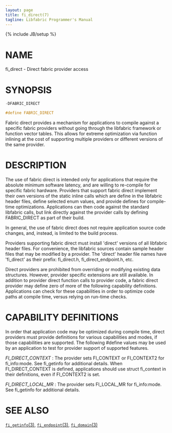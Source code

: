```yaml
---
layout: page
title: fi_direct(7)
tagline: Libfabric Programmer's Manual
---
```

{% include JB/setup %}

# NAME

fi_direct \- Direct fabric provider access

# SYNOPSIS

```c
-DFABRIC_DIRECT

#define FABRIC_DIRECT
```

Fabric direct provides a mechanism for applications to compile against
a specific fabric providers without going through the libfabric
framework or function vector tables.  This allows for extreme
optimization via function inlining at the cost of supporting multiple
providers or different versions of the same provider.

# DESCRIPTION

The use of fabric direct is intended only for applications that
require the absolute minimum software latency, and are willing to
re-compile for specific fabric hardware.  Providers that support
fabric direct implement their own versions of the static inline calls
which are define in the libfabric header files, define selected enum
values, and provide defines for compile-time optimizations.
Applications can then code against the standard libfabric calls, but
link directly against the provider calls by defining FABRIC_DIRECT as
part of their build.

In general, the use of fabric direct does not require application
source code changes, and, instead, is limited to the build process.

Providers supporting fabric direct must install 'direct' versions of
all libfabric header files.  For convenience, the libfabric sources
contain sample header files that may be modified by a provider.  The
'direct' header file names have 'fi_direct' as their prefix:
fi_direct.h, fi_direct_endpoint.h, etc.

Direct providers are prohibited from overriding or modifying existing
data structures.  However, provider specific extensions are still
available.  In addition to provider direct function calls to provider
code, a fabric direct provider may define zero of more of the
following capability definitions.  Applications can check for these
capabilities in order to optimize code paths at compile time, versus
relying on run-time checks.

# CAPABILITY DEFINITIONS

In order that application code may be optimized during compile time,
direct providers must provide definitions for various capabilities and
modes, if those capabilities are supported.  The following #define
values may be used by an application to test for provider support of
supported features.

*FI_DIRECT_CONTEXT*
: The provider sets FI_CONTEXT or FI_CONTEXT2 for fi_info:mode.  See fi_getinfo
  for additional details.  When FI_DIRECT_CONTEXT is defined, applications
  should use struct fi_context in their definitions, even if FI_CONTEXT2 is set.

*FI_DIRECT_LOCAL_MR*
: The provider sets FI_LOCAL_MR for fi_info:mode.  See fi_getinfo
  for additional details.

# SEE ALSO

[`fi_getinfo`(3)](fi_getinfo.3.html),
[`fi_endpoint`(3)](fi_endpoint.3.html),
[`fi_domain`(3)](fi_domain.3.html)
